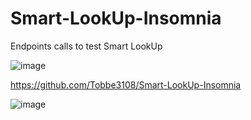 # Smart-LookUp-Insomnia
Endpoints calls to test Smart LookUp

![image](https://user-images.githubusercontent.com/45166265/173318247-f1870e66-1f64-4a9c-9d79-65c6db89a368.png)

https://github.com/Tobbe3108/Smart-LookUp-Insomnia

![image](https://user-images.githubusercontent.com/45166265/173321005-b52536e3-e42c-41f8-8c8f-b57602783f44.png)
